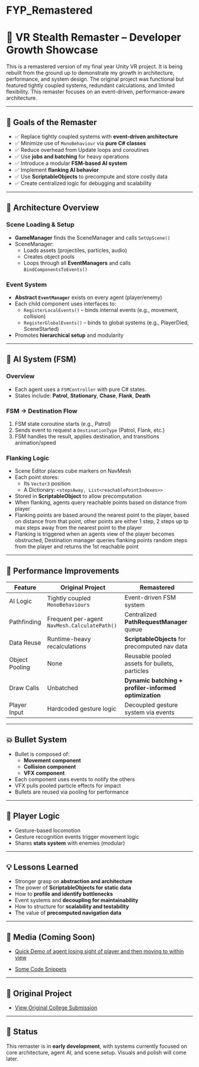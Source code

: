 # FYP_Remastered
 
# 🧠 VR Stealth Remaster – Developer Growth Showcase

This is a remastered version of my final year Unity VR project. It is being rebuilt from the ground up to demonstrate my growth in architecture, performance, and system design. The original project was functional but featured tightly coupled systems, 
redundant calculations, and limited flexibility. This remaster focuses on an event-driven, performance-aware architecture.

---

## 🎯 Goals of the Remaster

- ✅ Replace tightly coupled systems with **event-driven architecture**
- ✅ Minimize use of `MonoBehaviour` via **pure C# classes**
- ✅ Reduce overhead from Update loops and coroutines
- ✅ Use **jobs and batching** for heavy operations
- ✅ Introduce a modular **FSM-based AI system**
- ✅ Implement **flanking AI behavior**
- ✅ Use **ScriptableObjects** to precompute and store costly data
- ✅ Create centralized logic for debugging and scalability

---

## 🧩 Architecture Overview

### Scene Loading & Setup
- **GameManager** finds the SceneManager and calls `SetUpScene()`
- SceneManager:
  - Loads assets (projectiles, particles, audio)
  - Creates object pools
  - Loops through all **EventManagers** and calls `BindComponentsToEvents()`

### Event System
- **Abstract `EventManager`** exists on every agent (player/enemy)
- Each child component uses interfaces to:
  - `RegisterLocalEvents()` – binds internal events (e.g., movement, collision)
  - `RegisterGlobalEvents()` – binds to global systems (e.g., PlayerDied, SceneStarted)
- Promotes **hierarchical setup** and modularity

---

## 🧠 AI System (FSM)

### Overview
- Each agent uses a `FSMController` with pure C# states.
- States include: **Patrol**, **Stationary**, **Chase**, **Flank**, **Death**

### FSM → Destination Flow
1. FSM state coroutine starts (e.g., Patrol)
2. Sends event to request a `DestinationType` (Patrol, Flank, etc.)
3. FSM handles the result, applies destination, and transitions animation/speed

### Flanking Logic
- Scene Editor places cube markers on NavMesh
- Each point stores:
  - Its `Vector3` position
  - A Dictionary: `<stepsAway, List<reachablePointIndexes>>`
- Stored in **ScriptableObject** to allow precomputation
- When flanking, agents query reachable points based on distance from player
- Flanking points are based around the nearest point to the player, based on distance from that point, other points are either 1 step, 2 steps up tp max steps away from the nearest point to the player
- Flanking is triggered when an agents view of the player becomes obstructed, Destination manager queries flanking points random steps from the player and returns the 1st reachable point 

---

## 🔧 Performance Improvements

| Feature | Original Project | Remastered |
|--------|------------------|------------|
| AI Logic | Tightly coupled `MonoBehaviours` | Event-driven FSM system |
| Pathfinding | Frequent per-agent `NavMesh.CalculatePath()` | Centralized **PathRequestManager** queue |
| Data Reuse | Runtime-heavy recalculations | **ScriptableObjects** for precomputed nav data |
| Object Pooling | None | Reusable pooled assets for bullets, particles |
| Draw Calls | Unbatched | **Dynamic batching + profiler-informed optimization** |
| Player Input | Hardcoded gesture logic | Decoupled gesture system via events |

---

## 💥 Bullet System

- Bullet is composed of:
  - **Movement component**
  - **Collision component**
  - **VFX component**
- Each component uses events to notify the others
- VFX pulls pooled particle effects for impact
- Bullets are reused via pooling for performance

---

## 🧍 Player Logic

- Gesture-based locomotion
- Gesture recognition events trigger movement logic
- Shares **stats system** with enemies (modular)

---

## 💡 Lessons Learned

- Stronger grasp on **abstraction and architecture**
- The power of **ScriptableObjects for static data**
- How to **profile and identify bottlenecks**
- Event systems and **decoupling for maintainability**
- How to structure for **scalability and testability**
- The value of **precomputed navigation data**

---

## 📸 Media (Coming Soon)

- [Quick Demo of agent losing sight of player and then moving to within view](https://drive.google.com/file/d/1nXlU8e6fQI-vGR5_MLiJcoOxxfPgEko-/view?usp=drive_link)

- [Some Code Snippets](https://docs.google.com/document/d/1dTBKOFOfGZgch1Si9fJ0h0nwBVLeQuxA_a4_3nHgupc/edit?usp=drive_link)
<!--
Drop in comparison gifs, before/after screenshots or diagrams here.
-->

---

## 🔗 Original Project

- [View Original College Submission](https://github.com/LeeS89/VR_Project
) 

---

## 🧪 Status

This remaster is in **early development**, with systems currently focused on core architecture, agent AI, and scene setup. Visuals and polish will come later.

